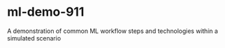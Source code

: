 # ml-demo-911
A demonstration of common ML workflow steps and technologies within a simulated scenario
